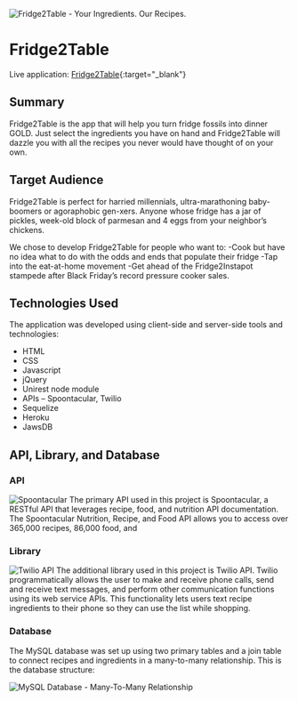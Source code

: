 ![Fridge2Table - Your Ingredients. Our Recipes.](https://github.com/hardimanhk/project2/blob/master/public/images/1.png)

# Fridge2Table

Live application: [Fridge2Table](https://radiant-fortress-59044.herokuapp.com/index.html){:target="_blank"}

## Summary

Fridge2Table is the app that will help you turn fridge fossils into dinner GOLD. Just select the ingredients you have on hand and Fridge2Table will dazzle you with all the recipes you never would have thought of on your own. 

## Target Audience

Fridge2Table is perfect for harried millennials, ultra-marathoning baby-boomers or agoraphobic gen-xers. Anyone whose fridge has a jar of pickles, week-old block of parmesan and 4 eggs from your neighbor’s chickens.

We chose to develop Fridge2Table for people who want to: 
-Cook but have no idea what to do with the odds and ends that populate their fridge
-Tap into the eat-at-home movement
-Get ahead of the Fridge2Instapot stampede after Black Friday’s record pressure cooker sales.


## Technologies Used

The application was developed using client-side and server-side tools and technologies:

- HTML 
- CSS
- Javascript
- jQuery
- Unirest node module
- APIs – Spoontacular, Twilio
- Sequelize
- Heroku
- JawsDB


## API, Library, and Database

### API

![Spoontacular](https://github.com/hardimanhk/project2/blob/master/public/images/Spoontacular.png)
The primary API used in this project is Spoontacular, a RESTful API that leverages recipe, food, and nutrition API documentation. The Spoontacular Nutrition, Recipe, and Food API allows you to access over 365,000 recipes, 86,000 food, and 

### Library

![Twilio API](https://github.com/hardimanhk/project2/blob/master/public/images/Twilio.png)
The additional library used in this project is Twilio API. Twilio programmatically allows the user to make and receive phone calls, send and receive text messages, and perform other communication functions using its web service APIs. This functionality lets users text recipe ingredients to their phone so they can use the list while shopping.

### Database

The MySQL database was set up using two primary tables and a join table to connect recipes and ingredients in a many-to-many relationship. This is the database structure:

![MySQL Database - Many-To-Many Relationship](https://github.com/hardimanhk/project2/blob/master/public/images/manytomany-relationship.png)
